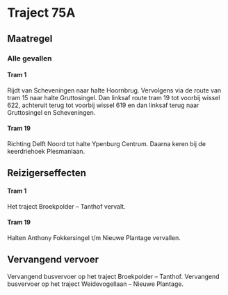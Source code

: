 # Traject 75A
## Maatregel
### Alle gevallen

#### Tram 1
Rijdt van Scheveningen naar halte Hoornbrug. Vervolgens via de route van tram 15 naar halte Gruttosingel. Dan linksaf route tram 19 tot voorbij wissel 622, achteruit terug tot voorbij wissel 619 en dan linksaf terug naar Gruttosingel en Scheveningen.

#### Tram 19
Richting Delft Noord tot halte Ypenburg Centrum. Daarna keren bij de keerdriehoek Plesmanlaan.

## Reizigerseffecten

#### Tram 1
Het traject Broekpolder – Tanthof vervalt.

#### Tram 19
Halten Anthony Fokkersingel t/m Nieuwe Plantage vervallen.

## Vervangend vervoer
Vervangend busvervoer op het traject Broekpolder – Tanthof.
Vervangend busvervoer op het traject Weidevogellaan – Nieuwe Plantage.
